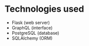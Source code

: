 # Technologies used

- Flask (web server)
- GraphQL (interface)
- PostgreSQL (database)
- SQLAlchemy (ORM)
